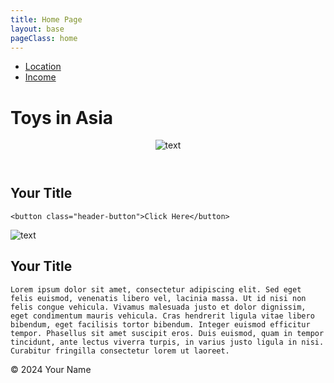 ```yaml
---
title: Home Page
layout: base
pageClass: home
---
```


<div class="navbar">
<ul>
        <li><a href="#">Location</a></li>
        <li><a href="#">Income</a></li>
</ul>
</div>


<h1>Toys in Asia</h1>

<header>
    <img src="/media/familyphoto.jpg" alt=" text " class="card-image">
</header>

<h2> Your Title </h2>

    <button class="header-button">Click Here</button>

<div class="homepageimageandtext">
<img src="/media/home.jpg" alt=" text " class="card-image">

<h2> Your Title </h2>


    Lorem ipsum dolor sit amet, consectetur adipiscing elit. Sed eget felis euismod, venenatis libero vel, lacinia massa. Ut id nisi non felis congue vehicula. Vivamus malesuada justo et dolor dignissim, eget condimentum mauris vehicula. Cras hendrerit ligula vitae libero bibendum, eget facilisis tortor bibendum. Integer euismod efficitur tempor. Phasellus sit amet suscipit eros. Duis euismod, quam in tempor tincidunt, ante lectus viverra turpis, in varius justo ligula in nisi. Curabitur fringilla consectetur lorem ut laoreet.
</div>

<footer>
    <p>&copy; 2024 Your Name</p>
</footer>